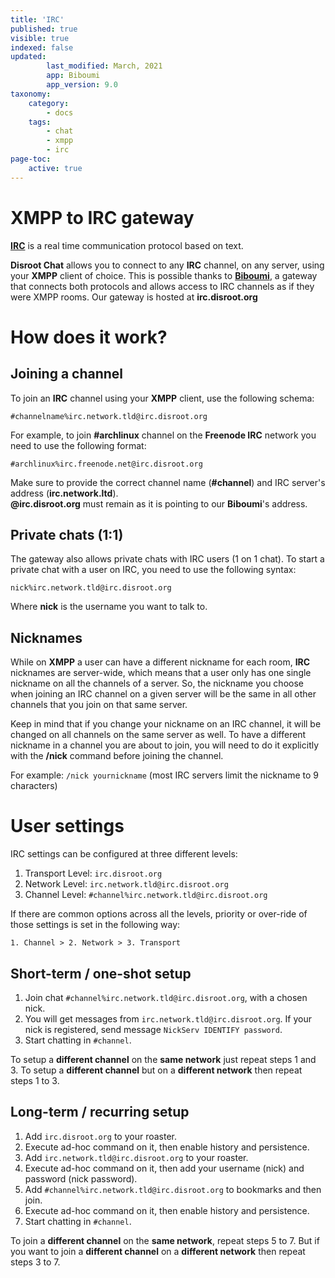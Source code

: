 ```yaml
---
title: 'IRC'
published: true
visible: true
indexed: false
updated:
        last_modified: March, 2021
        app: Biboumi
        app_version: 9.0
taxonomy:
    category:
        - docs
    tags:
        - chat
        - xmpp
        - irc
page-toc:
    active: true
---
```


# XMPP to IRC gateway

[**IRC**](https://en.wikipedia.org/wiki/Internet_Relay_Chat) is a real time communication protocol based on text.

**Disroot Chat** allows you to connect to any **IRC** channel, on any server, using your **XMPP** client of choice. This is possible thanks to [**Biboumi**](https://biboumi.louiz.org/), a gateway that connects both protocols and allows access to IRC channels as if they were XMPP rooms. Our gateway is hosted at **irc.disroot.org**

# How does it work?
## Joining a channel
To join an **IRC** channel using your **XMPP** client, use the following schema:

`#channelname%irc.network.tld@irc.disroot.org`

For example, to join **#archlinux** channel on the **Freenode IRC** network you need to use the following format:

`#archlinux%irc.freenode.net@irc.disroot.org`

Make sure to provide the correct channel name (**#channel**) and IRC server's address (**irc.network.ltd**).<br>
**@irc.disroot.org** must remain as it is pointing to our **Biboumi**'s address.

## Private chats (1:1)
The gateway also allows private chats with IRC users (1 on 1 chat). To start a private chat with a user on IRC, you need to use the following syntax:

`nick%irc.network.tld@irc.disroot.org`

Where **nick** is the username you want to talk to.

## Nicknames
While on **XMPP** a user can have a different nickname for each room, **IRC** nicknames are server-wide, which means that a user only has one single nickname on all the channels of a server. So, the nickname you choose when joining an IRC channel on a given server will be the same in all other channels that you join on that same server.

Keep in mind that if you change your nickname on an IRC channel, it will be changed on all channels on the same server as well. To have a different nickname in a channel you are about to join, you will need to do it explicitly with the **/nick** command before joining the channel.

For example: `/nick yournickname` (most IRC servers limit the nickname to 9 characters)

# User settings
IRC settings can be configured at three different levels:

1. Transport Level: `irc.disroot.org`
2. Network Level: `irc.network.tld@irc.disroot.org`
3. Channel Level: `#channel%irc.network.tld@irc.disroot.org`

If there are common options across all the levels, priority or over-ride of those settings is set in the following way:

`1. Channel > 2. Network > 3. Transport`

## Short-term / one-shot setup

1. Join chat `#channel%irc.network.tld@irc.disroot.org`, with a chosen nick.
2. You will get messages from `irc.network.tld@irc.disroot.org`. If your nick is registered, send message `NickServ IDENTIFY password`.
3. Start chatting in `#channel`.

To setup a **different channel** on the **same network** just repeat steps 1 and 3. To setup a **different channel** but on a **different network** then repeat steps 1 to 3.

## Long-term / recurring setup

1. Add `irc.disroot.org` to your roaster.
2. Execute ad-hoc command on it, then enable history and persistence.
3. Add `irc.network.tld@irc.disroot.org` to your roaster.
4. Execute ad-hoc command on it, then add your username (nick) and password (nick password).
5. Add `#channel%irc.network.tld@irc.disroot.org` to bookmarks and then join.
6. Execute ad-hoc command on it, then enable history and persistence.
7. Start chatting in `#channel`.

To join a **different channel** on the **same network**, repeat steps 5 to 7. But if you want to join a **different channel** on a **different network** then repeat steps 3 to 7.
